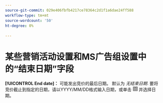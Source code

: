 ```yaml
---
source-git-commit: 029e406fbfb4217ce78364c2d1f1a6dae24ff588
workflow-type: tm+mt
source-wordcount: '50'
ht-degree: 0%

---
```

# 某些营销活动设置和MS广告组设置中的“结束日期”字段

**[!UICONTROL End date]：** 可能发出竞价的最后日期。 默认为 *无结束日期*. 要将竞价截止到指定的日期，请以YYYY/MM/DD格式输入日期，或单击 ![日历](/help/search-social-commerce/assets/calendar.png) 并选择日期。
